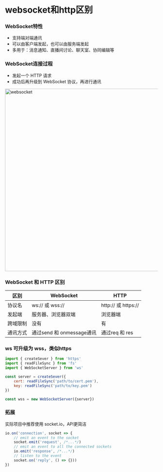 
# websocket和http区别

### WebSocket特性
- 支持端对端通讯
- 可以由客户端发起，也可以由服务端发起
- 多用于：消息通知、直播间讨论、聊天室、协同编辑等

### WebSocket连接过程
- 发起一个 HTTP 请求
- 成功后再升级到 WebSocket 协议，再进行通讯

<img :src="$withBase('/assets/notes-images/breadth/websocket.png')" alt="websocket" width="600">

### WebSocket 和 HTTP 区别

  区别             | WebSocket                 | HTTP
------------------ |-------------------        |---------
协议名             | ws:// 或 wss://           | http:// 或 https://
 发起端            | 服务器、浏览器双端        | 浏览器端
 跨域限制          | 没有                      | 有
 通讯方式          | 通过send 和 onmessage通讯 | 通过req 和 res

### ws 可升级为 wss，类似https

``` js
import { createSever } from 'https'
import { readFileSync } from 'fs'
import { WebSocketServer } from 'ws'

const server = createSever({
    cert: readFileSync('path/to/cert.pem'),
    key: readFileSync('path/to/key.pem')
})

const wss = new WebSocketServer({server})

```

### 拓展
实际项目中推荐使用 socket.io，API更简洁
``` js
io.on('connection', socket => {
    // emit an event to the socket
    socket.emit('request', /*...*/)
    // emit an event to all the connected sockets
    io.emit('response', /*...*/)
    // listen to the event
    socket.on('reply', () => {}))
})
```
